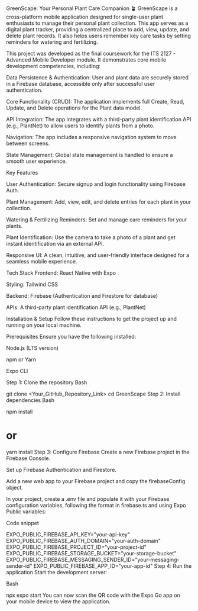 GreenScape: Your Personal Plant Care Companion 🪴
GreenScape is a cross-platform mobile application designed for single-user plant enthusiasts to manage their personal plant collection. This app serves as a digital plant tracker, providing a centralized place to add, view, update, and delete plant records. It also helps users remember key care tasks by setting reminders for watering and fertilizing.

This project was developed as the final coursework for the ITS 2127 - Advanced Mobile Developer module. It demonstrates core mobile development competencies, including:


Data Persistence & Authentication: User and plant data are securely stored in a Firebase database, accessible only after successful user authentication.



Core Functionality (CRUD): The application implements full Create, Read, Update, and Delete operations for the Plant data model.


API Integration: The app integrates with a third-party plant identification API (e.g., PlantNet) to allow users to identify plants from a photo.


Navigation: The app includes a responsive navigation system to move between screens.


State Management: Global state management is handled to ensure a smooth user experience.

Key Features

User Authentication: Secure signup and login functionality using Firebase Auth.


Plant Management: Add, view, edit, and delete entries for each plant in your collection.

Watering & Fertilizing Reminders: Set and manage care reminders for your plants.

Plant Identification: Use the camera to take a photo of a plant and get instant identification via an external API.


Responsive UI: A clean, intuitive, and user-friendly interface designed for a seamless mobile experience.

Tech Stack
Frontend: React Native with Expo

Styling: Tailwind CSS

Backend: Firebase (Authentication and Firestore for database)

APIs: A third-party plant identification API (e.g., PlantNet)

Installation & Setup
Follow these instructions to get the project up and running on your local machine.

Prerequisites
Ensure you have the following installed:

Node.js (LTS version)

npm or Yarn

Expo CLI

Step 1: Clone the repository
Bash

git clone <Your_GitHub_Repository_Link>
cd GreenScape
Step 2: Install dependencies
Bash

npm install
# or
yarn install
Step 3: Configure Firebase
Create a new Firebase project in the Firebase Console.

Set up Firebase Authentication and Firestore.

Add a new web app to your Firebase project and copy the firebaseConfig object.

In your project, create a .env file and populate it with your Firebase configuration variables, following the format in firebase.ts and using Expo Public variables:

Code snippet

EXPO_PUBLIC_FIREBASE_API_KEY="your-api-key"
EXPO_PUBLIC_FIREBASE_AUTH_DOMAIN="your-auth-domain"
EXPO_PUBLIC_FIREBASE_PROJECT_ID="your-project-id"
EXPO_PUBLIC_FIREBASE_STORAGE_BUCKET="your-storage-bucket"
EXPO_PUBLIC_FIREBASE_MESSAGING_SENDER_ID="your-messaging-sender-id"
EXPO_PUBLIC_FIREBASE_APP_ID="your-app-id"
Step 4: Run the application
Start the development server:

Bash

npx expo start
You can now scan the QR code with the Expo Go app on your mobile device to view the application.